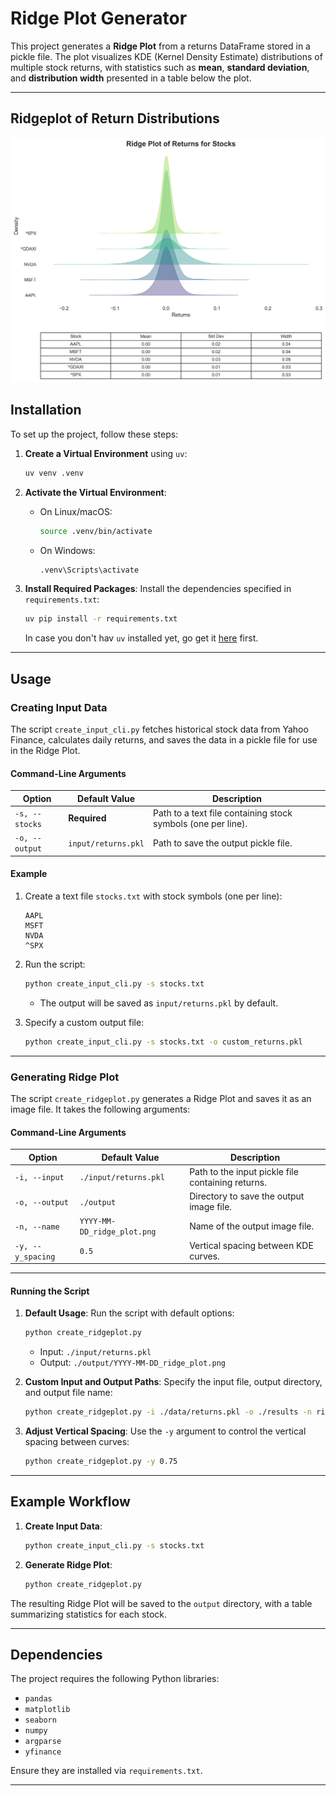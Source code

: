 
# Ridge Plot Generator

This project generates a **Ridge Plot** from a returns DataFrame stored in a pickle file. The plot visualizes KDE (Kernel Density Estimate) distributions of multiple stock returns, with statistics such as **mean**, **standard deviation**, and **distribution width** presented in a table below the plot.

---

## Ridgeplot of Return Distributions

![Ridgeplot Image](./output/2024-12-16_chart5.png)


## Installation

To set up the project, follow these steps:

1. **Create a Virtual Environment** using `uv`:
   ```bash
   uv venv .venv
   ```

2. **Activate the Virtual Environment**:
   - On Linux/macOS:
     ```bash
     source .venv/bin/activate
     ```
   - On Windows:
     ```bash
     .venv\Scripts\activate
     ```

3. **Install Required Packages**:
   Install the dependencies specified in `requirements.txt`:
   ```bash
   uv pip install -r requirements.txt
   ```

   In case you don't hav `uv` installed yet, go get it [here](https://docs.astral.sh/uv/getting-started/installation/) first.

---

## Usage

### Creating Input Data

The script `create_input_cli.py` fetches historical stock data from Yahoo Finance, calculates daily returns, and saves the data in a pickle file for use in the Ridge Plot.

#### **Command-Line Arguments**

| Option         | Default Value         | Description                                      |
|----------------|-----------------------|--------------------------------------------------|
| `-s, --stocks` | **Required**          | Path to a text file containing stock symbols (one per line). |
| `-o, --output` | `input/returns.pkl`   | Path to save the output pickle file.             |

#### **Example**

1. Create a text file `stocks.txt` with stock symbols (one per line):
   ```
   AAPL
   MSFT
   NVDA
   ^SPX
   ```

2. Run the script:
   ```bash
   python create_input_cli.py -s stocks.txt
   ```
   - The output will be saved as `input/returns.pkl` by default.

3. Specify a custom output file:
   ```bash
   python create_input_cli.py -s stocks.txt -o custom_returns.pkl
   ```

---

### Generating Ridge Plot

The script `create_ridgeplot.py` generates a Ridge Plot and saves it as an image file. It takes the following arguments:

#### **Command-Line Arguments**

| Option         | Default Value                 | Description                                      |
|----------------|-------------------------------|--------------------------------------------------|
| `-i, --input`  | `./input/returns.pkl`         | Path to the input pickle file containing returns.|
| `-o, --output` | `./output`                    | Directory to save the output image file.         |
| `-n, --name`   | `YYYY-MM-DD_ridge_plot.png`   | Name of the output image file.                   |
| `-y, --y_spacing` | `0.5`                      | Vertical spacing between KDE curves.             |

---

#### **Running the Script**

1. **Default Usage**:
   Run the script with default options:
   ```bash
   python create_ridgeplot.py
   ```
   - Input: `./input/returns.pkl`
   - Output: `./output/YYYY-MM-DD_ridge_plot.png`

2. **Custom Input and Output Paths**:
   Specify the input file, output directory, and output file name:
   ```bash
   python create_ridgeplot.py -i ./data/returns.pkl -o ./results -n ridge_plot.png
   ```

3. **Adjust Vertical Spacing**:
   Use the `-y` argument to control the vertical spacing between curves:
   ```bash
   python create_ridgeplot.py -y 0.75
   ```

---

## Example Workflow

1. **Create Input Data**:
   ```bash
   python create_input_cli.py -s stocks.txt
   ```

2. **Generate Ridge Plot**:
   ```bash
   python create_ridgeplot.py
   ```

The resulting Ridge Plot will be saved to the `output` directory, with a table summarizing statistics for each stock.

---

## Dependencies

The project requires the following Python libraries:
- `pandas`
- `matplotlib`
- `seaborn`
- `numpy`
- `argparse`
- `yfinance`

Ensure they are installed via `requirements.txt`.

---
